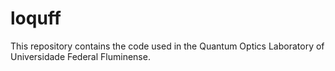 # loquff

This repository contains the code used in the Quantum Optics Laboratory of Universidade Federal Fluminense.